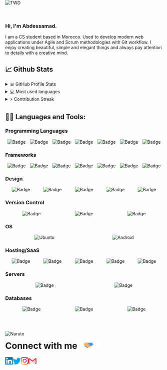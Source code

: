 ### Hi, I'm Abdessamad.

I am a CS student based in Morocco. Used to develop modern web applications under Agile and Scrum methodologies with Git workflow. I enjoy creating beautiful, simple and elegant things and always pay attention to details with a creative mind.

## 📈 Github Stats

<details>
  <summary>📊 GitHub Profile Stats</summary>
  <br>
  <img alt="B3ns44d's Github Stats" src="https://github-readme-stats.vercel.app/api?username=B3ns44d&count_private=true&show_icons=true&theme=tokyonight" />
  
</details>
<details> 
  <summary>💻 Most used languages</summary>
  <br/>
  <img alt="B3ns44d's Top Languages" src="https://github-readme-stats.vercel.app/api/top-langs/?username=B3ns44d&theme=tokyonight" />
</details>
<details> 
  <summary>⚡ Contribution Streak</summary>
  <br/>
  <img alt="B3ns44d's Contribution Streak" src="https://github-readme-streak-stats.herokuapp.com/?user=b3ns44d&theme=tokyonight" />
  <br/>
</details>

## 👨‍💻 Languages and Tools:

### Programming Languages
<div style="display: flex;justify-content: space-around;">
<img alt="Badge" src="https://img.shields.io/badge/python%20-%2314354C.svg?&style=for-the-badge&logo=python&logoColor=white"/>
<img alt="Badge" src="https://img.shields.io/badge/javascript%20-%23323330.svg?&style=for-the-badge&logo=javascript&logoColor=%23F7DF1E"/>
<img alt="Badge" src="https://img.shields.io/badge/lua-%232C2D72.svg?&style=for-the-badge&logo=lua&logoColor=white"/>
<img alt="Badge" src="https://img.shields.io/badge/node.js%20-%2343853D.svg?&style=for-the-badge&logo=node.js&logoColor=white"/>
<img alt="Badge" src="https://img.shields.io/badge/shell_script%20-%23121011.svg?&style=for-the-badge&logo=gnu-bash&logoColor=white"/>
<img alt="Badge" src="https://img.shields.io/badge/html5%20-%23E34F26.svg?&style=for-the-badge&logo=html5&logoColor=white"/>
<img alt="Badge" src="https://img.shields.io/badge/css3%20-%231572B6.svg?&style=for-the-badge&logo=css3&logoColor=white"/>
</div>


### Frameworks
<div style="display: flex;justify-content: space-around;">
<img alt="Badge" src="https://img.shields.io/badge/django%20-%23092E20.svg?&style=for-the-badge&logo=django&logoColor=white"/>
<img alt="Badge" src="https://img.shields.io/badge/jquery%20-%230769AD.svg?&style=for-the-badge&logo=jquery&logoColor=white"/>
<img alt="Badge" src="https://img.shields.io/badge/material%20ui%20-%230081CB.svg?&style=for-the-badge&logo=material-ui&logoColor=white"/>
<img alt="Badge" src="https://img.shields.io/badge/bootstrap%20-%23563D7C.svg?&style=for-the-badge&logo=bootstrap&logoColor=white"/>
<img alt="Badge" src="https://img.shields.io/badge/tailwindcss%20-%2338B2AC.svg?&style=for-the-badge&logo=tailwind-css&logoColor=white"/>
<img alt="Badge" src="https://img.shields.io/badge/react%20-%2320232a.svg?&style=for-the-badge&logo=react&logoColor=%2361DAFB"/>
<img alt="Badge" src="https://img.shields.io/badge/express.js%20-%23404d59.svg?&style=for-the-badge"/>
</div>

### Design
<div style="display: flex;justify-content: space-around;">
<img alt="Badge" src="https://img.shields.io/badge/adobe%20xd%20-%23FF26BE.svg?&style=for-the-badge&logo=adobe%20xd&logoColor=white"/>
<img alt="Badge" src="https://img.shields.io/badge/adobe%20photoshop%20-%2331A8FF.svg?&style=for-the-badge&logo=adobe%20photoshop&logoColor=white"/>
<img alt="Badge" src="https://img.shields.io/badge/adobe%20illustrator%20-%23FF9A00.svg?&style=for-the-badge&logo=adobe%20illustrator&logoColor=white"/>
<img alt="Badge" src="https://img.shields.io/badge/figma%20-%23F24E1E.svg?&style=for-the-badge&logo=figma&logoColor=white"/>
<img alt="Badge" src="https://img.shields.io/badge/blender%20-%23F5792A.svg?&style=for-the-badge&logo=blender&logoColor=white"/>
</div>

### Version Control
<div style="display: flex;justify-content: space-around;">

<img alt="Badge" src="https://img.shields.io/badge/git%20-%23F05033.svg?&style=for-the-badge&logo=git&logoColor=white"/>
<img alt="Badge" src="https://img.shields.io/badge/github%20-%23121011.svg?&style=for-the-badge&logo=github&logoColor=white"/>
<img alt="Badge" src="https://img.shields.io/badge/gitlab%20-%23181717.svg?&style=for-the-badge&logo=gitlab&logoColor=white"/>
</div>

### OS
<div style="display: flex;justify-content: space-around;">
  <img alt="Ubuntu" src="https://img.shields.io/badge/Ubuntu-E95420?style=for-the-badge&logo=ubuntu&logoColor=white" />
  <img alt="Android" src="https://img.shields.io/badge/Android-3DDC84?style=for-the-badge&logo=android&logoColor=white" />
 
</div>
 
  <img src="https://iruntheinternet.com/lulzdump/images/gifs/walking-dead-what-is-love-car-governor-SNL-13651814991.gif" alt="TWD" style="position: absolute; float: right; top:0px;" width="300px">


### Hosting/SaaS
<div style="display: flex;justify-content: space-around;">

<img alt="Badge" src="https://img.shields.io/badge/Google%20Cloud%20-%234285F4.svg?&style=for-the-badge&logo=google-cloud&logoColor=white"/>
<img alt="Badge" src="https://img.shields.io/badge/azure%20-%230072C6.svg?&style=for-the-badge&logo=azure-devops&logoColor=white"/>
<img alt="Badge" src="https://img.shields.io/badge/heroku%20-%23430098.svg?&style=for-the-badge&logo=heroku&logoColor=white"/>
<img alt="Badge" src="https://img.shields.io/badge/vercel%20-%23000000.svg?&style=for-the-badge&logo=vercel&logoColor=white"/>
<img alt="Badge" src="https://img.shields.io/badge/firebase%20-%23039BE5.svg?&style=for-the-badge&logo=firebase"/>
</div>

### Servers
<div style="display: flex;justify-content: space-around;">

<img alt="Badge" src="https://img.shields.io/badge/apache%20-%23D42029.svg?&style=for-the-badge&logo=apache&logoColor=white"/>
<img alt="Badge" src="https://img.shields.io/badge/nginx%20-%23009639.svg?&style=for-the-badge&logo=nginx&logoColor=white"/>
</div>

### Databases
<div style="display: flex;justify-content: space-around;">

<img alt="Badge" src="https://img.shields.io/badge/mysql-%2300f.svg?&style=for-the-badge&logo=mysql&logoColor=white"/>
<img alt="Badge" src ="https://img.shields.io/badge/MongoDB-%234ea94b.svg?&style=for-the-badge&logo=mongodb&logoColor=white"/>
<img alt="Badge" src ="https://img.shields.io/badge/sqlite-%2307405e.svg?&style=for-the-badge&logo=sqlite&logoColor=white"/>
</div>




<br><br>

<img src="https://raw.githubusercontent.com/B3ns44d/B3ns44d/master/Assets/Anime_snaps/2.gif" alt="Naruto" style="float: left;" width="800px">

# Connect with me<img src="https://raw.githubusercontent.com/B3ns44d/B3ns44d/master/Assets/Handshake.gif" height="32px">

  <a href="https://www.linkedin.com/in/b3ns44d/">
    <img align="left" alt="Abdessamad Bensaad | Linkedin" width="24px" src="https://raw.githubusercontent.com/B3ns44d/B3ns44d/master/Assets/Linkedin.svg" />
  </a> &nbsp;&nbsp;
  <a href="https://twitter.com/b3ns44d">
    <img align="left" alt="Abdessamad Bensaad | Twitter" width="26px" src="https://raw.githubusercontent.com/B3ns44d/B3ns44d/master/Assets/Twitter.svg" />
  </a> &nbsp;&nbsp;
  <a href="https://www.instagram.com/b3ns44d/">
    <img align="left" alt="Abdessamad Bensaad | Instagram" width="24px" src="https://raw.githubusercontent.com/B3ns44d/B3ns44d/master/Assets/Instagram.svg" />
  </a> &nbsp;&nbsp;
  <a href="mailto:abdsamad23bnsaad@gmail.com">
    <img align="left" alt="Abdessamad Bensaad | Gmail" width="26px" src="https://raw.githubusercontent.com/B3ns44d/B3ns44d/master/Assets/Gmail.svg" />
  </a>

<br><br>
<br>
